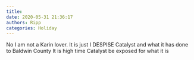```yaml
---
title: 
date: 2020-05-31 21:36:17
authors: Ripp
categories: Holiday
---
```


 No I am not a Karin lover.  It is just I DESPISE Catalyst and what it has done to Baldwin County 
It is high time Catalyst be exposed for what it is